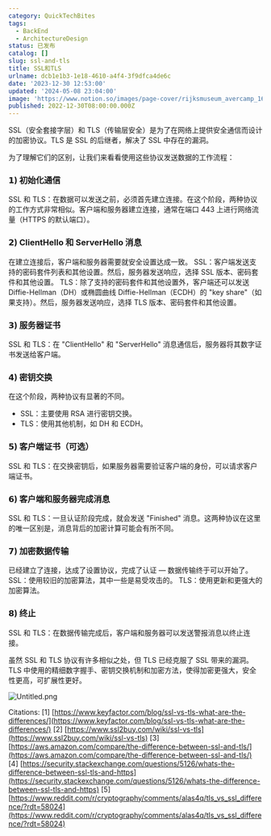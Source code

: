 ```yaml
---
category: QuickTechBites
tags:
  - BackEnd
  - ArchitectureDesign
status: 已发布
catalog: []
slug: ssl-and-tls
title: SSL和TLS
urlname: dcb1e1b3-1e18-4610-a4f4-3f9dfca4de6c
date: '2023-12-30 12:53:00'
updated: '2024-05-08 23:04:00'
image: 'https://www.notion.so/images/page-cover/rijksmuseum_avercamp_1620.jpg'
published: 2022-12-30T08:00:00.000Z
---
```


SSL（安全套接字层）和 TLS（传输层安全）是为了在网络上提供安全通信而设计的加密协议。TLS 是 SSL 的后继者，解决了 SSL 中存在的漏洞。


为了理解它们的区别，让我们来看看使用这些协议发送数据的工作流程：


### 𝟭) 初始化通信


SSL 和 TLS：在数据可以发送之前，必须首先建立连接。在这个阶段，两种协议的工作方式非常相似。客户端和服务器建立连接，通常在端口 443 上进行网络流量（HTTPS 的默认端口）。


### 𝟮) ClientHello 和 ServerHello 消息


在建立连接后，客户端和服务器需要就安全设置达成一致。
SSL：客户端发送支持的密码套件列表和其他设置。然后，服务器发送响应，选择 SSL 版本、密码套件和其他设置。
TLS：除了支持的密码套件和其他设置外，客户端还可以发送 Diffie-Hellman（DH）或椭圆曲线 Diffie-Hellman（ECDH）的 "key share"（如果支持）。然后，服务器发送响应，选择 TLS 版本、密码套件和其他设置。


### 𝟯) 服务器证书


SSL 和 TLS：在 "ClientHello" 和 "ServerHello" 消息通信后，服务器将其数字证书发送给客户端。


### 𝟰) 密钥交换


在这个阶段，两种协议有显著的不同。
- SSL：主要使用 RSA 进行密钥交换。
- TLS：使用其他机制，如 DH 和 ECDH。


### 𝟱) 客户端证书（可选）


SSL 和 TLS：在交换密钥后，如果服务器需要验证客户端的身份，可以请求客户端证书。


### 𝟲) 客户端和服务器完成消息


SSL 和 TLS：一旦认证阶段完成，就会发送 "Finished" 消息。这两种协议在这里的唯一区别是，消息背后的加密计算可能会有所不同。


### 𝟳) 加密数据传输


已经建立了连接，达成了设置协议，完成了认证 — 数据传输终于可以开始了。
SSL：使用较旧的加密算法，其中一些是易受攻击的。
TLS：使用更新和更强大的加密算法。


### 𝟴) 终止


SSL 和 TLS：在数据传输完成后，客户端和服务器可以发送警报消息以终止连接。


虽然 SSL 和 TLS 协议有许多相似之处，但 TLS 已经克服了 SSL 带来的漏洞。TLS 中使用的精细数字握手、密钥交换机制和加密方法，使得加密更强大，安全性更高，可扩展性更好。


![Untitled.png](https://prod-files-secure.s3.us-west-2.amazonaws.com/5d24fe63-e567-4804-86f9-9fdc62e13082/8ff987c5-7f31-4b50-83f5-c69ee7578c4a/Untitled.png?X-Amz-Algorithm=AWS4-HMAC-SHA256&X-Amz-Content-Sha256=UNSIGNED-PAYLOAD&X-Amz-Credential=ASIAZI2LB466VFEP3KLR%2F20250323%2Fus-west-2%2Fs3%2Faws4_request&X-Amz-Date=20250323T213310Z&X-Amz-Expires=3600&X-Amz-Security-Token=IQoJb3JpZ2luX2VjEIT%2F%2F%2F%2F%2F%2F%2F%2F%2F%2FwEaCXVzLXdlc3QtMiJHMEUCIQC4X481UGjgGfba6frOduYSCOHm6lReM41qVWTTwoROvwIgErfuVpjqp2k6xV5a%2FNCZJjS4yJnESmIaPGsvlocLU28qiAQI3f%2F%2F%2F%2F%2F%2F%2F%2F%2F%2FARAAGgw2Mzc0MjMxODM4MDUiDF9xQfyoe5seKnPNbircA1rJ3ZgNeIqKh2j8HbrjY5QT%2FWZ5q12iWKXvmA8mpeKTjUhXBl7PCNGA99hYX%2B1obqigewBn3Th8yPDSFHYqk2fwaHlMg9T%2B%2BrITsEnOJsMIguDLwyB23liw9lmJj%2Fr8I0a37DpqGKLmmvYUmEJPmESgPuaRDyugcYqgTJ6h%2F60OEVt91IkP4YmbIPhSTxbP7eScR8wQPDI4SFmX9b5Bh3mAucfPJosucm6%2FPr4yjGiyYgon0OwxBsvb8iD25S4%2F99yHxpp4tatTrYRYFc9JPDaRmIOM%2BlNnyxPBfNiAV20XoHq6YOfuCOalKd3L2LJBUT8YapNCg0oU%2FZ74yKA9I9fVvrRi07TrxaJ6HS5a%2B0VC0KumOg1ErGq%2FqKszYTPrNolBsTRXmA%2FwB6jLlMZ8hKJ6Iftv88ag3pQbbXcaAUJblffSi1IyVQt8P6XWHOV%2FPBg9IE0%2FPIoG3BjdlyNe9bGxa9FyBu4KvMHoVK8TKoC5Pu8sx9Lz%2FgifGBW9B0jKQpZDyNueJC9BglZa%2BxOhMjo6b2EK0%2B8SaG2DXKSLBL%2FdBnkV0EQ8QDSRQXNE2lY3f0i1b0hv3pVGAQ6AnrbFb1Uu%2BmkQAglpX4Bz05g9vFcAwUO5WDxp8YE0KTt2MLPJgb8GOqUBckiWmxmGfsXWDnTXT6XwLSmiAxTrPZBHgpLJsLsOSBr3DFDaSqm%2BGtVwN%2BIY7MfWcQ9RK5%2Fc7m6VcfeV6reTGRs%2B%2BJ4OULp5wGVZaP2mWDknhJzzxLJbf0Vkmj8q4D6VAQx80RCpvczxr2wrk5UjU%2FoXwFqeJfmWhqUQ58PwgosSQkd3JgSOoCKYZCBcGbNXVjxJdesUnGy%2FRZMFPFNKT6pvySoh&X-Amz-Signature=c79e4b47941d1bc18e1c8ceb358edac731d7bda63d9240c7f1737d8d96372263&X-Amz-SignedHeaders=host&x-id=GetObject)


Citations:
[1] [https://www.keyfactor.com/blog/ssl-vs-tls-what-are-the-differences/](https://www.keyfactor.com/blog/ssl-vs-tls-what-are-the-differences/)
[2] [https://www.ssl2buy.com/wiki/ssl-vs-tls](https://www.ssl2buy.com/wiki/ssl-vs-tls)
[3] [https://aws.amazon.com/compare/the-difference-between-ssl-and-tls/](https://aws.amazon.com/compare/the-difference-between-ssl-and-tls/)
[4] [https://security.stackexchange.com/questions/5126/whats-the-difference-between-ssl-tls-and-https](https://security.stackexchange.com/questions/5126/whats-the-difference-between-ssl-tls-and-https)
[5] [https://www.reddit.com/r/cryptography/comments/alas4q/tls_vs_ssl_difference/?rdt=58024](https://www.reddit.com/r/cryptography/comments/alas4q/tls_vs_ssl_difference/?rdt=58024)

